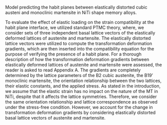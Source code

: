 Model predicting the habit planes between elastically distorted cubic austeni and monoclinic martensite in NiTi shape memory alloys.


To evaluate the effect of elastic loading on the strain compatibility at the habit plane interface, we utilized standard PTMC theory, where, we consider sets of three independent basal lattice vectors of the elastically deformed lattices of austenite and martensite. The elastically distorted lattice vectors were utilized to compute the transformation deformation gradients, which are then inserted into the compatibility equation for the purpose of verifying the presence of a habit plane. For a thorough description of how the transformation deformation gradients between elastically deformed lattices of austenite and martensite were assessed, the reader is asked to read Appendix A. The gradients are completely determined by the lattice parameters of the B2 cubic austenite, the B19’ monoclinic martensite, the orientation relationship between the two lattices, their elastic constants, and the applied stress.
As stated in the introduction, we assume that the elastic strain has no impact on the nature of the MT in NiTi, despite that it affects the lattice symmetries. Therefore, we consider the same orientation relationship and lattice correspondence as observed under the stress-free condition. However, we account for the change in transformation deformation gradients by considering elastically distorted basal lattice vectors of austenite and martensite.
